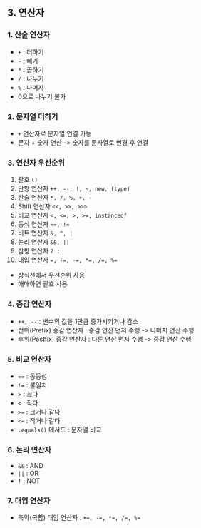## 3. 연산자

### 1. 산술 연산자
 - `+` : 더하기
 - `-` : 빼기
 - `*` : 곱하기
 - `/` : 나누기
 - `%` : 나머지
 - 0으로 나누기 불가

### 2. 문자열 더하기
- `+` 연산자로 문자열 연결 가능
- 문자 + 숫자 연산 -> 숫자를 문자열로 변경 후 연결

### 3. 연산자 우선순위
1. 괄호 `()`
2. 단항 연산자 `++, --, !, ~, new, (type)`
3. 산술 연산자 `*, /, %, +, -`
4. Shift 연산자 `<<, >>, >>>`
5. 비교 연산자 `<, <=, >, >=, instanceof`
6. 등식 연산자 `==, !=`
7. 비트 연산자 `&, ^, |`
8. 논리 연산자 `&&, ||`
9. 삼항 연산자 `? :`
10. 대입 연산자 `=, +=, -=, *=, /=, %=`
- 상식선에서 우선순위 사용
- 애매하면 괄호 사용

### 4. 증감 연산자
- `++, --` : 변수의 값을 1만큼 증가시키거나 감소
- 전위(Prefix) 증감 연산자 : 증감 연산 먼저 수행 -> 나머지 연산 수행
- 후위(Postfix) 증감 연산자 : 다른 연산 먼저 수행 -> 증감 연산 수행

### 5. 비교 연산자
- `==` : 동등성
- `!=` : 불일치
- `>` : 크다
- `<` : 작다
- `>=` : 크거나 같다
- `<=` : 작거나 같다
- `.equals()` 메서드 : 문자열 비교

### 6. 논리 연산자
- `&&` : AND
- `||` : OR
- `!` : NOT

### 7. 대입 연산자
- 축약(복합) 대입 연산자 : `+=, -=, *=, /=, %=`